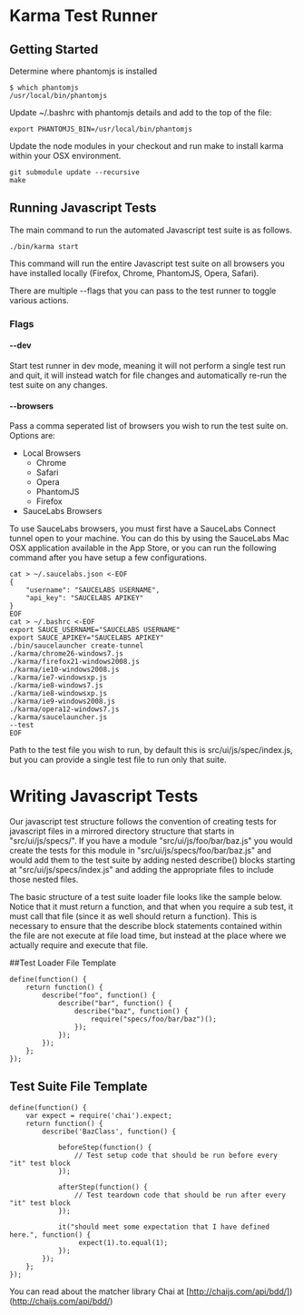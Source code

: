 # Karma Test Runner

## Getting Started
Determine where phantomjs is installed

	$ which phantomjs
	/usr/local/bin/phantomjs
 
Update ~/.bashrc with phantomjs details and add to the top of the file:

	export PHANTOMJS_BIN=/usr/local/bin/phantomjs
 

Update the node modules in your checkout and run make to install karma within your OSX environment.

	git submodule update --recursive
	make
	
## Running Javascript Tests
The main command to run the automated Javascript test suite is as follows.

	./bin/karma start
	
This command will run the entire Javascript test suite on all browsers you have installed locally (Firefox, Chrome, PhantomJS, Opera, Safari).

There are multiple --flags that you can pass to the test runner to toggle various actions.

### Flags

#### --dev
Start test runner in dev mode, meaning it will not perform a single test run and quit, it will instead watch for file changes and automatically re-run the test suite on any changes.
#### --browsers
Pass a comma seperated list of browsers you wish to run the test suite on. Options are:
- Local Browsers
  - Chrome
  - Safari
  - Opera
  - PhantomJS
  -  Firefox
- SauceLabs Browsers

To use SauceLabs browsers, you must first have a SauceLabs Connect tunnel open to your machine. You can do this by using the SauceLabs Mac OSX application available in the App Store, or you can run the following command after you have setup a few configurations.

	cat > ~/.saucelabs.json <-EOF
	{
	    "username": "SAUCELABS USERNAME",
	    "api_key": "SAUCELABS APIKEY"
	}
	EOF
	cat > ~/.bashrc <-EOF
	export SAUCE_USERNAME="SAUCELABS USERNAME"
	export SAUCE_APIKEY="SAUCELABS APIKEY" 
	./bin/saucelauncher create-tunnel
	./karma/chrome26-windows7.js
	./karma/firefox21-windows2008.js
	./karma/ie10-windows2008.js
	./karma/ie7-windowsxp.js
	./karma/ie8-windows7.js
	./karma/ie8-windowsxp.js
	./karma/ie9-windows2008.js
	./karma/opera12-windows7.js
	./karma/saucelauncher.js
	--test
	EOF

Path to the test file you wish to run, by default this is src/ui/js/spec/index.js, but you can provide a single test file to run only that suite.

# Writing Javascript Tests
Our javascript test structure follows the convention of creating tests for javascript files in a mirrored directory structure that starts in "src/ui/js/specs/". If you have a module "src/ui/js/foo/bar/baz.js" you would create the tests for this module in "src/ui/js/specs/foo/bar/baz.js" and would add them to the test suite by adding nested describe() blocks starting at "src/ui/js/specs/index.js" and adding the appropriate files to include those nested files.

The basic structure of a test suite loader file looks like the sample below. Notice that it must return a function, and that when you require a sub test, it must call that file (since it as well should return a function). This is necessary to ensure that the describe block statements contained within the file are not execute at file load time, but instead at the place where we actually require and execute that file.

##Test Loader File Template

	define(function() {
	    return function() {
	        describe("foo", function() {
	            describe("bar", function() {
	                describe("baz", function() {
	                    require("specs/foo/bar/baz")();
	                });
	            });
	        });
	    };
	}); 
## Test Suite File Template

	define(function() {
	    var expect = require('chai').expect;
	    return function() {
	        describe('BazClass', function() {
	 
	            beforeStep(function() {
	                // Test setup code that should be run before every "it" test block
	            });
	 
	            afterStep(function() {
	                // Test teardown code that should be run after every "it" test block
	            });
	 
	            it("should meet some expectation that I have defined here.", function() {
	                 expect(1).to.equal(1);
	            });
	        });
	    };
	});
	
You can read about the matcher library Chai at [http://chaijs.com/api/bdd/])(http://chaijs.com/api/bdd/)
